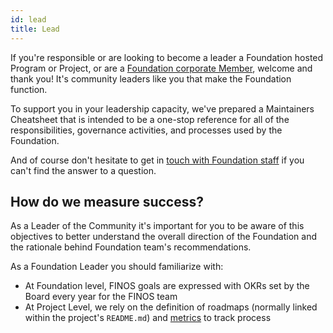 ```yaml
---
id: lead
title: Lead
---
```


If you're responsible or are looking to become a leader a Foundation hosted Program or Project, or are a [Foundation corporate Member](https://finos.org/members), welcome and thank you!  It's community leaders like you that make the Foundation function.

To support you in your leadership capacity, we've prepared a Maintainers Cheatsheet that is intended to be a one-stop reference for all of the responsibilities, governance activities, and processes used by the Foundation.

And of course don't hesitate to get in [touch with Foundation staff](https://finos.org/contact-us) if you can't find the answer to a question.

## How do we measure success?
As a Leader of the Community it's important for you to be aware of this objectives to better understand the overall direction of the Foundation and the rationale behind Foundation team's recommendations.

As a Foundation Leader you should familiarize with:
- At Foundation level, FINOS goals are expressed with OKRs set by the Board every year for the FINOS team
- At Project Level, we rely on the definition of roadmaps (normally linked within the project's `README.md`) and [metrics](https://metrics.finos.org) to track process